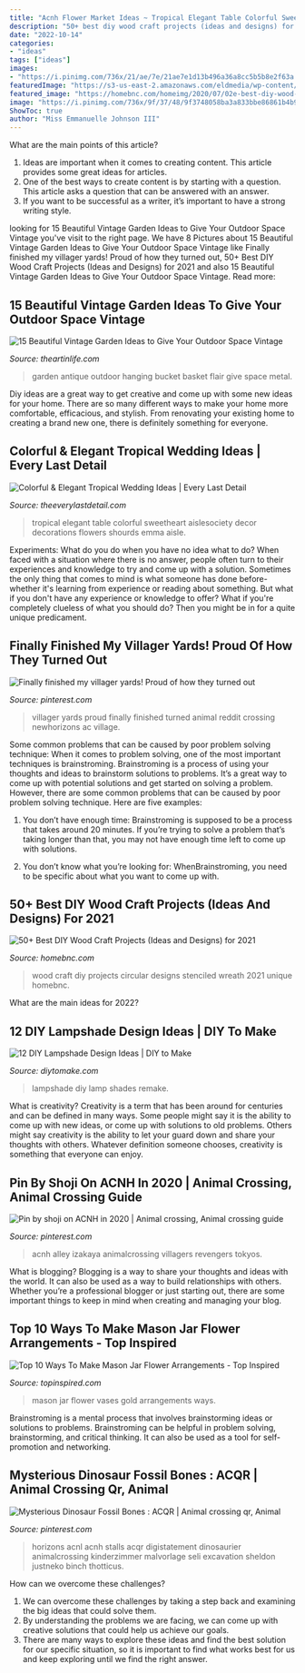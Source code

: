 ```yaml
---
title: "Acnh Flower Market Ideas ~ Tropical Elegant Table Colorful Sweetheart Aislesociety Decor Decorations Flowers Shourds Emma Aisle"
description: "50+ best diy wood craft projects (ideas and designs) for 2021"
date: "2022-10-14"
categories:
- "ideas"
tags: ["ideas"]
images:
- "https://i.pinimg.com/736x/21/ae/7e/21ae7e1d13b496a36a8cc5b5b8e2f63a.jpg"
featuredImage: "https://s3-us-east-2.amazonaws.com/eldmedia/wp-content/uploads/2017/10/2017-10-22_0049.jpg"
featured_image: "https://homebnc.com/homeimg/2020/07/02e-best-diy-wood-craft-projects-ideas-homebnc-v4.jpg"
image: "https://i.pinimg.com/736x/9f/37/48/9f3748058ba3a833bbe86861b4b9d990.jpg"
ShowToc: true
author: "Miss Emmanuelle Johnson III"
---
```



What are the main points of this article?
1. Ideas are important when it comes to creating content. This article provides some great ideas for articles.
2. One of the best ways to create content is by starting with a question. This article asks a question that can be answered with an answer.
3. If you want to be successful as a writer, it’s important to have a strong writing style.

	

		
looking for 15 Beautiful Vintage Garden Ideas to Give Your Outdoor Space Vintage you've visit to the right page. We have 8 Pictures about 15 Beautiful Vintage Garden Ideas to Give Your Outdoor Space Vintage like Finally finished my villager yards! Proud of how they turned out, 50+ Best DIY Wood Craft Projects (Ideas and Designs) for 2021 and also 15 Beautiful Vintage Garden Ideas to Give Your Outdoor Space Vintage. Read more:
		
    
## 15 Beautiful Vintage Garden Ideas To Give Your Outdoor Space Vintage

<img loading=lazy src="http://theartinlife.com/wp-content/uploads/2017/04/Vintage-Garden-6-The-ART-In-LIFE.jpg" onerror="this.onerror=null;this.src='https://tse3.mm.bing.net/th?id=OIP.YTgpkJa4qYI-UaQ9rf8lXAHaLH&amp;pid=15.1';" alt="15 Beautiful Vintage Garden Ideas to Give Your Outdoor Space Vintage">

_Source: theartinlife.com_

>garden antique outdoor hanging bucket basket flair give space metal. 

	

Diy ideas are a great way to get creative and come up with some new ideas for your home. There are so many different ways to make your home more comfortable, efficacious, and stylish. From renovating your existing home to creating a brand new one, there is definitely something for everyone.

    
## Colorful &amp; Elegant Tropical Wedding Ideas | Every Last Detail

<img loading=lazy src="https://s3-us-east-2.amazonaws.com/eldmedia/wp-content/uploads/2017/10/2017-10-22_0049.jpg" onerror="this.onerror=null;this.src='https://tse3.mm.bing.net/th?id=OIP.vDpGJdC4OcbWcHXhlbzsSQHaLG&amp;pid=15.1';" alt="Colorful &amp; Elegant Tropical Wedding Ideas | Every Last Detail">

_Source: theeverylastdetail.com_

>tropical elegant table colorful sweetheart aislesociety decor decorations flowers shourds emma aisle. 

	

Experiments: What do you do when you have no idea what to do?
When faced with a situation where there is no answer, people often turn to their experiences and knowledge to try and come up with a solution. Sometimes the only thing that comes to mind is what someone has done before- whether it's learning from experience or reading about something. But what if you don't have any experience or knowledge to offer? What if you're completely clueless of what you should do? Then you might be in for a quite unique predicament.

    
## Finally Finished My Villager Yards! Proud Of How They Turned Out

<img loading=lazy src="https://i.pinimg.com/736x/21/ae/7e/21ae7e1d13b496a36a8cc5b5b8e2f63a.jpg" onerror="this.onerror=null;this.src='https://tse2.mm.bing.net/th?id=OIP.mShTFZrMFcP2HiDh6wsIQwHaKr&amp;pid=15.1';" alt="Finally finished my villager yards! Proud of how they turned out">

_Source: pinterest.com_

>villager yards proud finally finished turned animal reddit crossing newhorizons ac village. 

	

Some common problems that can be caused by poor problem solving technique:
When it comes to problem solving, one of the most important techniques is brainstroming. Brainstroming is a process of using your thoughts and ideas to brainstorm solutions to problems. It’s a great way to come up with potential solutions and get started on solving a problem. However, there are some common problems that can be caused by poor problem solving technique. Here are five examples:
1) You don’t have enough time: Brainstroming is supposed to be a process that takes around 20 minutes. If you’re trying to solve a problem that’s taking longer than that, you may not have enough time left to come up with solutions.

2) You don’t know what you’re looking for: WhenBrainstroming, you need to be specific about what you want to come up with.

    
## 50+ Best DIY Wood Craft Projects (Ideas And Designs) For 2021

<img loading=lazy src="https://homebnc.com/homeimg/2020/07/02e-best-diy-wood-craft-projects-ideas-homebnc-v4.jpg" onerror="this.onerror=null;this.src='https://tse4.mm.bing.net/th?id=OIP.RWzgOPM6BHlKy3Pwmv6vcQHaIw&amp;pid=15.1';" alt="50+ Best DIY Wood Craft Projects (Ideas and Designs) for 2021">

_Source: homebnc.com_

>wood craft diy projects circular designs stenciled wreath 2021 unique homebnc. 

	

What are the main ideas for 2022?
 

    
## 12 DIY Lampshade Design Ideas | DIY To Make

<img loading=lazy src="http://www.diytomake.com/wp-content/uploads/2016/03/remake-a-lampshade-diy-light.jpg" onerror="this.onerror=null;this.src='https://tse4.mm.bing.net/th?id=OIP.HDnW6kSZQWJA9ckB1JCrCQHaLF&amp;pid=15.1';" alt="12 DIY Lampshade Design Ideas | DIY to Make">

_Source: diytomake.com_

>lampshade diy lamp shades remake. 

	

What is creativity?
Creativity is a term that has been around for centuries and can be defined in many ways. Some people might say it is the ability to come up with new ideas, or come up with solutions to old problems. Others might say creativity is the ability to let your guard down and share your thoughts with others. Whatever definition someone chooses, creativity is something that everyone can enjoy.

    
## Pin By Shoji On ACNH In 2020 | Animal Crossing, Animal Crossing Guide

<img loading=lazy src="https://i.pinimg.com/736x/9e/2b/8b/9e2b8b973bb71cb411a58b24cac61337.jpg" onerror="this.onerror=null;this.src='https://tse2.mm.bing.net/th?id=OIP.Wd9heeeirAbQf-O1C9GYSQHaHa&amp;pid=15.1';" alt="Pin by shoji on ACNH in 2020 | Animal crossing, Animal crossing guide">

_Source: pinterest.com_

>acnh alley izakaya animalcrossing villagers revengers tokyos. 

	

What is blogging?
Blogging is a way to share your thoughts and ideas with the world. It can also be used as a way to build relationships with others. Whether you’re a professional blogger or just starting out, there are some important things to keep in mind when creating and managing your blog.

    
## Top 10 Ways To Make Mason Jar Flower Arrangements - Top Inspired

<img loading=lazy src="https://www.topinspired.com/wp-content/uploads/2015/04/Gold-Mason-Jar-Flower-Vases.jpg" onerror="this.onerror=null;this.src='https://tse2.mm.bing.net/th?id=OIP.Va4Kv7yWMx3lznrTvkay-wHaLJ&amp;pid=15.1';" alt="Top 10 Ways To Make Mason Jar Flower Arrangements - Top Inspired">

_Source: topinspired.com_

>mason jar flower vases gold arrangements ways. 

	

Brainstroming is a mental process that involves brainstorming ideas or solutions to problems. Brainstroming can be helpful in problem solving, brainstorming, and critical thinking. It can also be used as a tool for self-promotion and networking.

    
## Mysterious Dinosaur Fossil Bones : ACQR | Animal Crossing Qr, Animal

<img loading=lazy src="https://i.pinimg.com/736x/9f/37/48/9f3748058ba3a833bbe86861b4b9d990.jpg" onerror="this.onerror=null;this.src='https://tse1.mm.bing.net/th?id=OIP.4UEyfCCNA9MkQU6WgZi4fAHaGo&amp;pid=15.1';" alt="Mysterious Dinosaur Fossil Bones : ACQR | Animal crossing qr, Animal">

_Source: pinterest.com_

>horizons acnl acnh stalls acqr digistatement dinosaurier animalcrossing kinderzimmer malvorlage seli excavation sheldon justneko binch thotticus. 

	

How can we overcome these challenges?
1. We can overcome these challenges by taking a step back and examining the big ideas that could solve them.
2. By understanding the problems we are facing, we can come up with creative solutions that could help us achieve our goals.
3. There are many ways to explore these ideas and find the best solution for our specific situation, so it is important to find what works best for us and keep exploring until we find the right answer.

